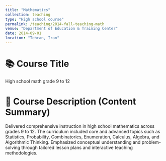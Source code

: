 ```yaml
---
title: "Mathematics"
collection: teaching
type: "High school course"
permalink: /teaching/2014-fall-teaching-math
venue: "Department of Education & Training Center"
date: 2014-09-01
location: "Tehran, Iran"
---
```


📚 Course Title
======
High school math grade 9 to 12 

🧾 Course Description (Content Summary)
======
Delivered comprehensive instruction in high school mathematics across grades 9 to 12. The curriculum included core and advanced topics such as Statistics, Probability, Combinatorics, Enumeration, Calculus, Algebra, and Algorithmic Thinking. Emphasized conceptual understanding and problem-solving through tailored lesson plans and interactive teaching methodologies.

